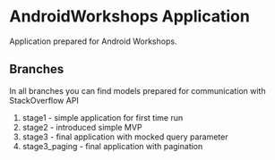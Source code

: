<!-- 
    Couple of points about editing:
    
    1. Keep it SIMPLE.
    2. Refer to reference docs and other external sources when possible.
    3. Remember that the file must be useful for new / external developers, and stand as a documentation basis on its own.
    4. Try to make it as informative as possible.
    5. Do not put data that can be easily found in code.
    6. Include this file on ALL branches.
-->

<!-- Put your project's name -->
# AndroidWorkshops Application

Application prepared for Android Workshops.

## Branches
In all branches you can find models prepared for communication with StackOverflow API

1. stage1        - simple application for first time run
2. stage2        - introduced simple MVP
3. stage3        - final application with mocked query parameter
4. stage3_paging - final application with pagination


